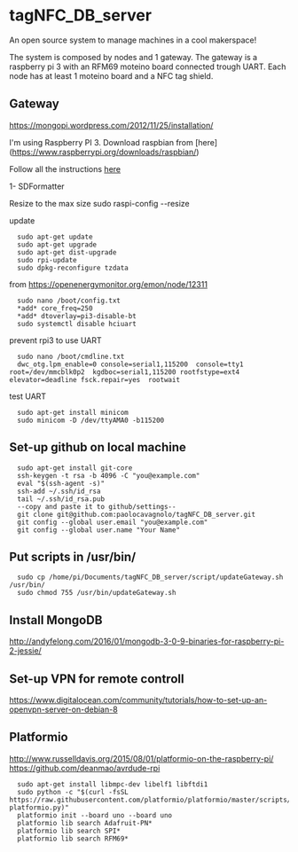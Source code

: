 # tagNFC_DB_server

An open source system to manage machines in a cool makerspace!

The system is composed by nodes and 1 gateway. The gateway is a raspberry pi 3 with an RFM69 moteino board connected trough UART.
Each node has at least 1 moteino board and a NFC tag shield.

## Gateway

https://mongopi.wordpress.com/2012/11/25/installation/

I'm using Raspberry PI 3.
Download raspbian from [here] (https://www.raspberrypi.org/downloads/raspbian/)

Follow all the instructions [here](https://www.raspberrypi.org/documentation/installation/installing-images/)

1- SDFormatter


Resize to the max size
      sudo raspi-config
      --resize

update

      sudo apt-get update
      sudo apt-get upgrade
      sudo apt-get dist-upgrade
      sudo rpi-update
      sudo dpkg-reconfigure tzdata

from https://openenergymonitor.org/emon/node/12311

      sudo nano /boot/config.txt
      *add* core_freq=250
      *add* dtoverlay=pi3-disable-bt
      sudo systemctl disable hciuart

prevent rpi3 to use UART

      sudo nano /boot/cmdline.txt
      dwc_otg.lpm_enable=0 console=serial1,115200  console=tty1 root=/dev/mmcblk0p2  kgdboc=serial1,115200 rootfstype=ext4 elevator=deadline fsck.repair=yes  rootwait

test UART

      sudo apt-get install minicom
      sudo minicom -D /dev/ttyAMA0 -b115200


## Set-up github on local machine

      sudo apt-get install git-core
      ssh-keygen -t rsa -b 4096 -C "you@example.com"
      eval "$(ssh-agent -s)"
      ssh-add ~/.ssh/id_rsa
      tail ~/.ssh/id_rsa.pub
      --copy and paste it to github/settings--
      git clone git@github.com:paolocavagnolo/tagNFC_DB_server.git
      git config --global user.email "you@example.com"
      git config --global user.name "Your Name"

## Put scripts in /usr/bin/
      sudo cp /home/pi/Documents/tagNFC_DB_server/script/updateGateway.sh /usr/bin/
      sudo chmod 755 /usr/bin/updateGateway.sh

## Install MongoDB
http://andyfelong.com/2016/01/mongodb-3-0-9-binaries-for-raspberry-pi-2-jessie/

## Set-up VPN for remote controll

https://www.digitalocean.com/community/tutorials/how-to-set-up-an-openvpn-server-on-debian-8

## Platformio

http://www.russelldavis.org/2015/08/01/platformio-on-the-raspberry-pi/
https://github.com/deanmao/avrdude-rpi

      sudo apt-get install libmpc-dev libelf1 libftdi1
      sudo python -c "$(curl -fsSL https://raw.githubusercontent.com/platformio/platformio/master/scripts/get-platformio.py)"
      platformio init --board uno --board uno
      platformio lib search Adafruit-PN*
      platformio lib search SPI*
      platformio lib search RFM69*
